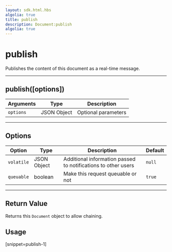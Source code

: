 ```yaml
---
layout: sdk.html.hbs
algolia: true
title: publish
description: Document:publish
algolia: true
---
```

  

# publish
Publishes the content of this document as a real-time message.

---

## publish([options])

| Arguments | Type | Description |
|---------------|---------|----------------------------------------|
| ``options`` | JSON Object | Optional parameters |

---

## Options

| Option | Type | Description | Default |
|---------------|---------|----------------------------------------|---------|
| ``volatile`` | JSON Object | Additional information passed to notifications to other users | ``null`` |
| ``queuable`` | boolean | Make this request queuable or not  | ``true`` |

---

## Return Value

Returns this `Document` object to allow chaining.

## Usage

[snippet=publish-1]
